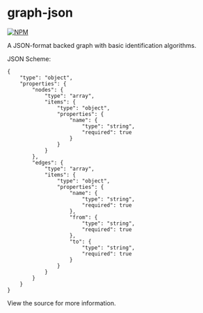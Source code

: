 graph-json
==========
[![NPM](https://nodei.co/npm/graph-json.png)](https://nodei.co/npm/graph-json/)

A JSON-format backed graph with basic identification algorithms. 

JSON Scheme: 
```
{
    "type": "object",
    "properties": {
        "nodes": {
            "type": "array",
            "items": {
                "type": "object",
                "properties": {
                    "name": {
                        "type": "string",
                        "required": true
                    }
                }
            }
        },
        "edges": {
            "type": "array",
            "items": {
                "type": "object",
                "properties": {
                    "name": {
                        "type": "string",
                        "required": true
                    },
                    "from": {
                        "type": "string",
                        "required": true
                    },
                    "to": {
                        "type": "string",
                        "required": true
                    }
                }
            }
        }
    }
}
```

View the source for more information. 